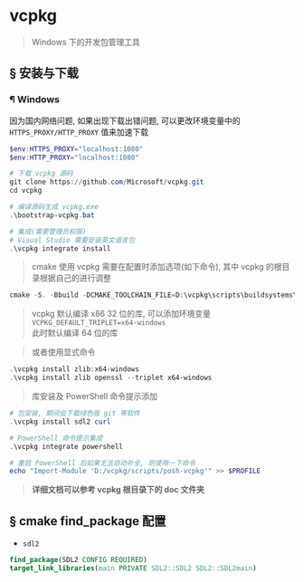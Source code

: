 # vcpkg

> Windows 下的开发包管理工具

## &sect; 安装与下载

### &para; Windows

因为国内网络问题, 如果出现下载出错问题, 可以更改环境变量中的 `HTTPS_PROXY/HTTP_PROXY` 值来加速下载

```powershell
$env:HTTPS_PROXY="localhost:1080"
$env:HTTP_PROXY="localhost:1080"

# 下载 vcpkg 源码
git clone https://github.com/Microsoft/vcpkg.git
cd vcpkg

# 编译源码生成 vcpkg.exe
.\bootstrap-vcpkg.bat

# 集成(需要管理员权限)
# Visual Studio 需要安装英文语言包
.\vcpkg integrate install
```

> cmake 使用 vcpkg 需要在配置时添加选项(如下命令), 其中 vcpkg 的根目录根据自己的进行调整

```powershell
cmake -S. -Bbuild -DCMAKE_TOOLCHAIN_FILE=D:\vcpkg\scripts\buildsystems\vcpkg.cmake
```

> vcpkg 默认编译 x86 32 位的库, 可以添加环境变量\
> `VCPKG_DEFAULT_TRIPLET=x64-windows`\
> 此时默认编译 64 位的库

> 或者使用显式命令

```powershell
.\vcpkg install zlib:x64-windows
.\vcpkg install zlib openssl --triplet x64-windows
```

> 库安装及 PowerShell 命令提示添加

```powershell
# 包安装, 期间会下载绿色版 git 等软件
.\vcpkg install sdl2 curl

# PowerShell 命令提示集成
.\vcpkg integrate powershell

# 重启 PowerShell 后如果无法自动补全, 则使用一下命令
echo "Import-Module 'D:/vcpkg/scripts/posh-vcpkg'" >> $PROFILE
```

> **详细文档可以参考 vcpkg 根目录下的 doc 文件夹**

## &sect; cmake find_package 配置

- `sdl2`

```cmake
find_package(SDL2 CONFIG REQUIRED)
target_link_libraries(main PRIVATE SDL2::SDL2 SDL2::SDL2main)
```